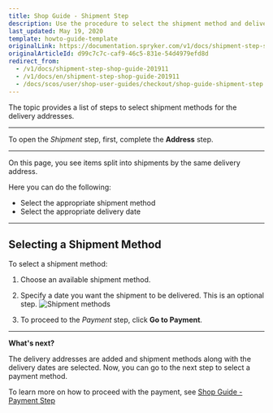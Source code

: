 ```yaml
---
title: Shop Guide - Shipment Step
description: Use the procedure to select the shipment method and delivery date for the order in the Storefront.
last_updated: May 19, 2020
template: howto-guide-template
originalLink: https://documentation.spryker.com/v1/docs/shipment-step-shop-guide-201911
originalArticleId: d99c7c7c-caf9-46c5-831e-54d4979efd8d
redirect_from:
  - /v1/docs/shipment-step-shop-guide-201911
  - /v1/docs/en/shipment-step-shop-guide-201911
  - /docs/scos/user/shop-user-guides/checkout/shop-guide-shipment-step.html
---
```


The topic provides a list of steps to select shipment methods for the delivery addresses.
***
To open the *Shipment* step, first, complete the **Address** step.
***
On this page, you see items split into shipments by the same delivery address.

Here you can do the following:

* Select the appropriate shipment method
* Select the appropriate delivery date
***
## Selecting a Shipment Method

To select a shipment method:

1. Choose an available shipment method.
2. Specify a date you want the shipment to be delivered. This is an optional step.
![Shipment methods](https://spryker.s3.eu-central-1.amazonaws.com/docs/User+Guides/Shop+User+Guides/Checkout/Shop+Guide+-+Shipment+Step/shipment-step-new.png) 

3. To proceed to the *Payment* step, click **Go to Payment**.
***
**What's next?**

The delivery addresses are added and shipment methods along with the delivery dates are selected. Now, you can go to the next step to select a payment method.

To learn more on how to proceed with the payment, see [Shop Guide - Payment Step](/docs/scos/user/shop-user-guides/shop-guide-checkout/shop-guide-payment-step.html)

<!-- Last review date: Sep 24, 2019 -->
